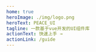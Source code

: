 ```yaml
---
home: true
heroImage: ./img/logo.png
heroText: PEACE_UI
tagline: 一款基于vue开发的UI组件库
actionText: 快速上手 →
actionLink: /guide
---
```

